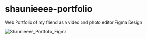 # shaunieeee-portfolio
Web Portfolio of my friend as a video and photo editor 
Figma Design

![Shaunieeee_Portfolio_Figma](https://github.com/constRG/shaunieeee-portfolio/assets/103750848/886440fa-dab5-457b-9337-269645bcda8f)
